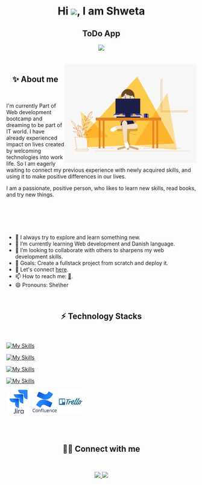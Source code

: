 <h1 align="center">Hi <img src="https://raw.githubusercontent.com/MartinHeinz/MartinHeinz/master/wave.gif" width="30px">, I am Shweta</h1>

<h2 align="center">ToDo App</h2>

<p align="center">
  <a href="https://github.com/DenverCoder1/readme-typing-svg"><img src="https://readme-typing-svg.herokuapp.com?color=FE64D9&center=true&lines=Project+Manager;ToDo+App+Using+ReactJs&center=true&width=380&height=45"></a>
</p>

<br>

<img align="right"  alt="Greeting" width="350" src="https://github.com/Shweta-MG/Shweta-MG/blob/main/d4tvukbt5mra37cvwklk.gif" />

<p align="left" width="400" style="padding-right": 50px">
<h2 align="center"> ✨ About me </h2>
<br>
<p align="left" width="400" style="padding-right": 50px">
I'm currently Part of Web development bootcamp and dreaming to be part of IT world. I have already experienced impact on lives created by welcoming technologies into work life. So I am eagerly waiting to connect my previous experience with newly acquired skills, and using it to make positive differences in our lives. 

I am a passionate, positive person, who likes to learn new skills, read books, and try new things.  
</p>
</p>
<br>
<br>
<br>
<br>

- 🤩 I always try to explore and learn something new.
- 🌱 I’m currently learning Web development and Danish language.
- 👯 I’m looking to collaborate with others to sharpens my web development skills.
- 🥅 Goals: Create a fullstack project from scratch and deploy it. 
- 🎉 Let's connect [here](https://www.linkedin.com/in/shwetamalavgupta/).
- 📫 How to reach me: [📩](shweta.malav@gmail.com).
- 😄 Pronouns: She\her
<br>



<h2 align="center"> ⚡️ Technology Stacks </h2>
<br>
                  
<p align="center">

[![My Skills](https://skillicons.dev/icons?i=html,css,js,react,typescript)](https://skillicons.dev)

[![My Skills](https://skillicons.dev/icons?i=nodejs,express,nextjs)](https://skillicons.dev)

[![My Skills](https://skillicons.dev/icons?i=mysql,mongodb)](https://skillicons.dev)

[![My Skills](https://skillicons.dev/icons?i=git,vscode,postman,docker,figma)](https://skillicons.dev)

<img height="65" src="https://github.com/devicons/devicon/blob/master/icons/jira/jira-original-wordmark.svg" />
<img height="65" src="https://github.com/devicons/devicon/blob/master/icons/confluence/confluence-original-wordmark.svg" />
<img height="65" src="https://github.com/devicons/devicon/blob/master/icons/trello/trello-plain-wordmark.svg"/>

</p>

<br>
<br>

<h2 align="center"> 🤝🏻 Connect with me </h2>
<br>

<p align="center">
  <a href="https://www.linkedin.com/in/shwetamalavgupta/">
   <img src="https://img.icons8.com/color/48/000000/linkedin.png"/>
  </a>
  <a href="mailto:shweta.malav@gmail.com">
     <img src="https://img.icons8.com/color/48/000000/gmail.png"/>
  </a>
</p>

<br />